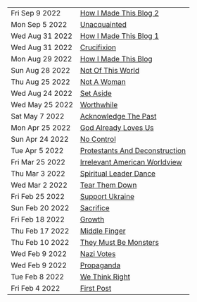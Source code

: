 |                 |                                                                         |
| --------------- | ----------------------------------------------------------------------- |
| Fri Sep 9 2022 | [How I Made This Blog 2](/posts/how-i-made-this-blog-2) |
| Mon Sep 5 2022 | [Unacquainted](/posts/unacquainted) |
| Wed Aug 31 2022 | [How I Made This Blog 1](/posts/how-i-made-this-blog-1) |
| Wed Aug 31 2022 | [Crucifixion](/posts/crucifixion) |
| Mon Aug 29 2022 | [How I Made This Blog](/posts/how-i-made-this-blog) |
| Sun Aug 28 2022 | [Not Of This World](/posts/not-of-this-world) |
| Thu Aug 25 2022 | [Not A Woman](/posts/not-a-woman)                                       |
| Wed Aug 24 2022 | [Set Aside](/posts/set-aside)                                           |
| Wed May 25 2022 | [Worthwhile](/posts/worthwhile)                                         |
| Sat May 7 2022  | [Acknowledge The Past](/posts/acknowledge-the-past)                     |
| Mon Apr 25 2022 | [God Already Loves Us](/posts/god-already-loves-us)                     |
| Sun Apr 24 2022 | [No Control](/posts/no-control)                                         |
| Tue Apr 5 2022  | [Protestants And Deconstruction](/posts/protestants-and-deconstruction) |
| Fri Mar 25 2022 | [Irrelevant American Worldview](/posts/irrelevant-american-worldview)   |
| Thu Mar 3 2022  | [Spiritual Leader Dance](/posts/spiritual-leader-dance)                 |
| Wed Mar 2 2022  | [Tear Them Down](/posts/tear-them-down)                                 |
| Fri Feb 25 2022 | [Support Ukraine](/posts/support-ukraine)                               |
| Sun Feb 20 2022 | [Sacrifice](/posts/sacrifice)                                           |
| Fri Feb 18 2022 | [Growth](/posts/growth)                                                 |
| Thu Feb 17 2022 | [Middle Finger](/posts/middle-finger)                                   |
| Thu Feb 10 2022 | [They Must Be Monsters](/posts/they-must-be-monsters)                   |
| Wed Feb 9 2022  | [Nazi Votes](/posts/nazi-votes)                                         |
| Wed Feb 9 2022  | [Propaganda](/posts/propaganda)                                         |
| Tue Feb 8 2022  | [We Think Right](/posts/we-think-right)                                 |
| Fri Feb 4 2022  | [First Post](/posts/first-post)                                         |
